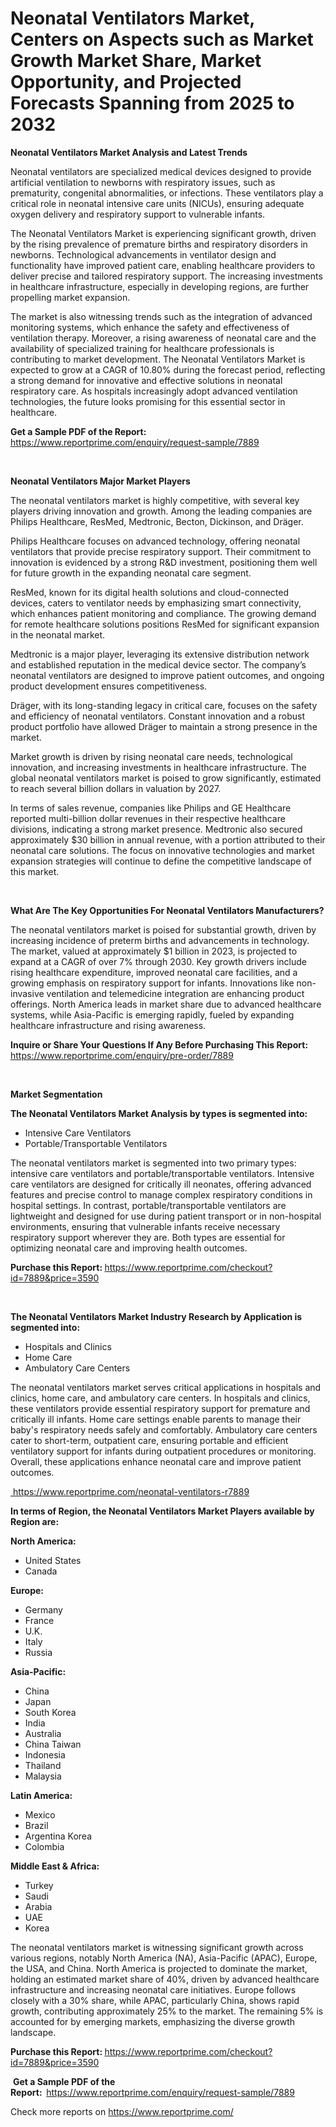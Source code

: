 <p><h1>Neonatal Ventilators Market, Centers on Aspects such as Market Growth Market Share, Market Opportunity, and Projected Forecasts Spanning from 2025 to 2032</h1></p><p><strong>Neonatal Ventilators Market Analysis and Latest Trends</strong></p>
<p><p>Neonatal ventilators are specialized medical devices designed to provide artificial ventilation to newborns with respiratory issues, such as prematurity, congenital abnormalities, or infections. These ventilators play a critical role in neonatal intensive care units (NICUs), ensuring adequate oxygen delivery and respiratory support to vulnerable infants.</p><p>The Neonatal Ventilators Market is experiencing significant growth, driven by the rising prevalence of premature births and respiratory disorders in newborns. Technological advancements in ventilator design and functionality have improved patient care, enabling healthcare providers to deliver precise and tailored respiratory support. The increasing investments in healthcare infrastructure, especially in developing regions, are further propelling market expansion.</p><p>The market is also witnessing trends such as the integration of advanced monitoring systems, which enhance the safety and effectiveness of ventilation therapy. Moreover, a rising awareness of neonatal care and the availability of specialized training for healthcare professionals is contributing to market development. The Neonatal Ventilators Market is expected to grow at a CAGR of 10.80% during the forecast period, reflecting a strong demand for innovative and effective solutions in neonatal respiratory care. As hospitals increasingly adopt advanced ventilation technologies, the future looks promising for this essential sector in healthcare.</p></p>
<p><strong>Get a Sample PDF of the Report:&nbsp;</strong> <a href="https://www.reportprime.com/enquiry/request-sample/7889?utm_campaign=3057&utm_medium=2&utm_source=Github&utm_content=ia&utm_term=19032025&utm_id=neonatal-ventilators">https://www.reportprime.com/enquiry/request-sample/7889</a></p>
<p>&nbsp;</p>
<p><strong>Neonatal Ventilators Major Market Players</strong></p>
<p><p>The neonatal ventilators market is highly competitive, with several key players driving innovation and growth. Among the leading companies are Philips Healthcare, ResMed, Medtronic, Becton, Dickinson, and Dräger.</p><p>Philips Healthcare focuses on advanced technology, offering neonatal ventilators that provide precise respiratory support. Their commitment to innovation is evidenced by a strong R&D investment, positioning them well for future growth in the expanding neonatal care segment.</p><p>ResMed, known for its digital health solutions and cloud-connected devices, caters to ventilator needs by emphasizing smart connectivity, which enhances patient monitoring and compliance. The growing demand for remote healthcare solutions positions ResMed for significant expansion in the neonatal market.</p><p>Medtronic is a major player, leveraging its extensive distribution network and established reputation in the medical device sector. The company’s neonatal ventilators are designed to improve patient outcomes, and ongoing product development ensures competitiveness.</p><p>Dräger, with its long-standing legacy in critical care, focuses on the safety and efficiency of neonatal ventilators. Constant innovation and a robust product portfolio have allowed Dräger to maintain a strong presence in the market.</p><p>Market growth is driven by rising neonatal care needs, technological innovation, and increasing investments in healthcare infrastructure. The global neonatal ventilators market is poised to grow significantly, estimated to reach several billion dollars in valuation by 2027.</p><p>In terms of sales revenue, companies like Philips and GE Healthcare reported multi-billion dollar revenues in their respective healthcare divisions, indicating a strong market presence. Medtronic also secured approximately $30 billion in annual revenue, with a portion attributed to their neonatal care solutions. The focus on innovative technologies and market expansion strategies will continue to define the competitive landscape of this market.</p></p>
<p>&nbsp;</p>
<p><strong>What Are The Key Opportunities For Neonatal Ventilators Manufacturers?</strong></p>
<p><p>The neonatal ventilators market is poised for substantial growth, driven by increasing incidence of preterm births and advancements in technology. The market, valued at approximately $1 billion in 2023, is projected to expand at a CAGR of over 7% through 2030. Key growth drivers include rising healthcare expenditure, improved neonatal care facilities, and a growing emphasis on respiratory support for infants. Innovations like non-invasive ventilation and telemedicine integration are enhancing product offerings. North America leads in market share due to advanced healthcare systems, while Asia-Pacific is emerging rapidly, fueled by expanding healthcare infrastructure and rising awareness.</p></p>
<p><strong>Inquire or Share Your Questions If Any Before Purchasing This Report:</strong> <a href="https://www.reportprime.com/enquiry/pre-order/7889?utm_campaign=3057&utm_medium=2&utm_source=Github&utm_content=ia&utm_term=19032025&utm_id=neonatal-ventilators">https://www.reportprime.com/enquiry/pre-order/7889</a></p>
<p>&nbsp;</p>
<p><strong>Market Segmentation</strong></p>
<p><strong>The Neonatal Ventilators Market Analysis by types is segmented into:</strong></p>
<p><ul><li>Intensive Care Ventilators</li><li>Portable/Transportable Ventilators</li></ul></p>
<p><p>The neonatal ventilators market is segmented into two primary types: intensive care ventilators and portable/transportable ventilators. Intensive care ventilators are designed for critically ill neonates, offering advanced features and precise control to manage complex respiratory conditions in hospital settings. In contrast, portable/transportable ventilators are lightweight and designed for use during patient transport or in non-hospital environments, ensuring that vulnerable infants receive necessary respiratory support wherever they are. Both types are essential for optimizing neonatal care and improving health outcomes.</p></p>
<p><strong>Purchase this Report:&nbsp;</strong><a href="https://www.reportprime.com/checkout?id=7889&price=3590&utm_campaign=3057&utm_medium=2&utm_source=Github&utm_content=ia&utm_term=19032025&utm_id=neonatal-ventilators">https://www.reportprime.com/checkout?id=7889&price=3590</a></p>
<p>&nbsp;</p>
<p><strong>The Neonatal Ventilators Market Industry Research by Application is segmented into:</strong></p>
<p><ul><li>Hospitals and Clinics</li><li>Home Care</li><li>Ambulatory Care Centers</li></ul></p>
<p><p>The neonatal ventilators market serves critical applications in hospitals and clinics, home care, and ambulatory care centers. In hospitals and clinics, these ventilators provide essential respiratory support for premature and critically ill infants. Home care settings enable parents to manage their baby's respiratory needs safely and comfortably. Ambulatory care centers cater to short-term, outpatient care, ensuring portable and efficient ventilatory support for infants during outpatient procedures or monitoring. Overall, these applications enhance neonatal care and improve patient outcomes.</p></p>
<p><a href="https://www.reportprime.com/neonatal-ventilators-r7889?utm_campaign=3057&utm_medium=2&utm_source=Github&utm_content=ia&utm_term=19032025&utm_id=neonatal-ventilators">&nbsp;https://www.reportprime.com/neonatal-ventilators-r7889</a></p>
<p><strong>In terms of Region, the Neonatal Ventilators Market Players available by Region are:</strong></p>
<p>
    <p> <strong> North America: </strong>
        <ul>
            <li>United States</li>
            <li>Canada</li>
        </ul>
        </p> 
    <p> <strong> Europe: </strong>
        <ul>
            <li>Germany</li>
            <li>France</li>
            <li>U.K.</li>
            <li>Italy</li>
            <li>Russia</li>
        </ul>
        </p> 
    <p> <strong> Asia-Pacific: </strong>
        <ul>
            <li>China</li>
            <li>Japan</li>
            <li>South Korea</li>
            <li>India</li>
            <li>Australia</li>
            <li>China Taiwan</li>
            <li>Indonesia</li>
            <li>Thailand</li>
            <li>Malaysia</li>
        </ul>
        </p> 
    <p> <strong> Latin America: </strong>
        <ul>
            <li>Mexico</li>
            <li>Brazil</li>
            <li>Argentina Korea</li>
            <li>Colombia</li>
        </ul>
        </p> 
    <p> <strong> Middle East & Africa: </strong>
        <ul>
            <li>Turkey</li>
            <li>Saudi</li>
            <li>Arabia</li>
            <li>UAE</li>
            <li>Korea</li>
        </ul>
    </p>
    </p>
<p><p>The neonatal ventilators market is witnessing significant growth across various regions, notably North America (NA), Asia-Pacific (APAC), Europe, the USA, and China. North America is projected to dominate the market, holding an estimated market share of 40%, driven by advanced healthcare infrastructure and increasing neonatal care initiatives. Europe follows closely with a 30% share, while APAC, particularly China, shows rapid growth, contributing approximately 25% to the market. The remaining 5% is accounted for by emerging markets, emphasizing the diverse growth landscape.</p></p>
<p><strong>Purchase this Report: </strong><a href="https://www.reportprime.com/checkout?id=7889&price=3590&utm_campaign=3057&utm_medium=2&utm_source=Github&utm_content=ia&utm_term=19032025&utm_id=neonatal-ventilators">https://www.reportprime.com/checkout?id=7889&price=3590</a></p>
<p>&nbsp;<strong>Get a Sample PDF of the Report:&nbsp;&nbsp;</strong><a href="https://www.reportprime.com/enquiry/request-sample/7889?utm_campaign=3057&utm_medium=2&utm_source=Github&utm_content=ia&utm_term=19032025&utm_id=neonatal-ventilators">https://www.reportprime.com/enquiry/request-sample/7889</a></p>
<p><strong></strong></p>
<p>Check more reports on <a href="https://www.reportprime.com/?utm_campaign=3057&utm_medium=2&utm_source=Github&utm_content=ia&utm_term=19032025&utm_id=neonatal-ventilators">https://www.reportprime.com/</a></p>